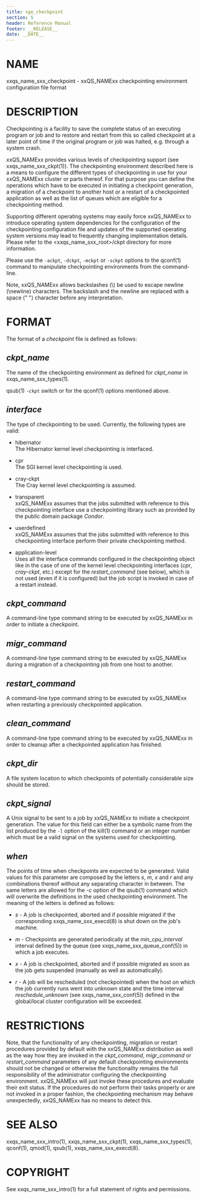 ```yaml
---
title: sge_checkpoint
section: 5
header: Reference Manual
footer: __RELEASE__
date: __DATE__
---
```


# NAME

xxqs_name_sxx_checkpoint - xxQS_NAMExx checkpointing environment configuration file format

# DESCRIPTION

Checkpointing is a facility to save the complete status of an executing program or job and to restore and restart from 
this so called checkpoint at a later point of time if the original program or job was halted, e.g. through a system 
crash.

xxQS_NAMExx provides various levels of checkpointing support (see xxqs_name_sxx_ckpt(1)). The checkpointing environment 
described here is a means to configure the different types of checkpointing in use for your xxQS_NAMExx cluster or 
parts thereof. For that purpose you can define the operations which have to be executed in initiating a checkpoint 
generation, a migration of a checkpoint to another host or a restart of a checkpointed application as well as the 
list of queues which are eligible for a checkpointing method.

Supporting different operating systems may easily force xxQS_NAMExx to introduce operating system dependencies for 
the configuration of the checkpointing configuration file and updates of the supported operating system versions may 
lead to frequently changing implementation details. Please refer to the \<xxqs_name_sxx_root>/ckpt directory for more
information.

Please use the `-ackpt`, `-dckpt`, `-mckpt` or `-sckpt` options to the qconf(1) command to manipulate checkpointing 
environments from the command-line.

Note, xxQS_NAMExx allows backslashes (\\) be used to escape newline (\\newline) characters. The backslash and the 
newline are replaced with a space (" ") character before any interpretation.

# FORMAT

The format of a *checkpoint* file is defined as follows:

## *ckpt_name*

The name of the checkpointing environment as defined for *ckpt_name* in xxqs_name_sxx_types(1).

qsub(1) `-ckpt` switch or for the qconf(1) options mentioned above.

## *interface*

The type of checkpointing to be used. Currently, the following types are valid:

* hibernator  
  The Hibernator kernel level checkpointing is interfaced.

* cpr  
  The SGI kernel level checkpointing is used.

* cray-ckpt  
  The Cray kernel level checkpointing is assumed.

* transparent  
  xxQS_NAMExx assumes that the jobs submitted with reference to this checkpointing interface use a checkpointing 
  library such as provided by the public domain package *Condor*.

* userdefined  
  xxQS_NAMExx assumes that the jobs submitted with reference to this checkpointing interface perform their 
  private checkpointing method.

* application-level  
  Uses all the interface commands configured in the checkpointing object like in the case of one of the kernel 
  level checkpointing interfaces (*cpr*, *cray-ckpt*, etc.) except for the *restart_command* (see below), which is 
  not used (even if it is configured) but the job script is invoked in case of a restart instead.

## *ckpt_command*

A command-line type command string to be executed by xxQS_NAMExx in order to initiate a checkpoint.

## *migr_command*

A command-line type command string to be executed by xxQS_NAMExx during a migration of a checkpointing job from 
one host to another.

## *restart_command*

A command-line type command string to be executed by xxQS_NAMExx when restarting a previously checkpointed application.

## *clean_command*

A command-line type command string to be executed by xxQS_NAMExx in order to cleanup after a checkpointed 
application has finished.

## *ckpt_dir*

A file system location to which checkpoints of potentially considerable size should be stored.

## *ckpt_signal*

A Unix signal to be sent to a job by xxQS_NAMExx to initiate a checkpoint generation. The value for this field can 
either be a symbolic name from the list produced by the `-l` option of the kill(1) command or an integer number 
which must be a valid signal on the systems used for checkpointing.

## *when*

The points of time when checkpoints are expected to be generated. Valid values for this parameter are composed 
by the letters *s*, *m*, *x* and *r* and any combinations thereof without any separating character in
between. The same letters are allowed for the *-c* option of the qsub(1) command which will overwrite the definitions 
in the used checkpointing environment. The meaning of the letters is defined as
follows:

* *s* - A job is checkpointed, aborted and if possible migrated if the corresponding xxqs_name_sxx_execd(8) is 
   shut down on the job's machine.

* *m* - Checkpoints are generated periodically at the *min_cpu_interval* interval defined by the queue (see 
   xxqs_name_sxx_queue_conf(5)) in which a job executes.

* *x* - A job is checkpointed, aborted and if possible migrated as soon as the job gets suspended (manually as 
   well as automatically).

* *r* - A job will be rescheduled (not checkpointed) when the host on which the job currently runs went into 
  unknown state and the time interval *reschedule_unknown* (see xxqs_name_sxx_conf(5)) defined in the global/local 
  cluster configuration will be exceeded.

# RESTRICTIONS

Note, that the functionality of any checkpointing, migration or restart procedures provided by default with the 
xxQS_NAMExx distribution as well as the way how they are invoked in the *ckpt_command*, *migr_command* or 
*restart_command* parameters of any default checkpointing environments should not be changed or otherwise the
functionality remains the full responsibility of the administrator configuring the checkpointing environment. 
xxQS_NAMExx will just invoke these procedures and evaluate their exit status. If the procedures do not perform their 
tasks properly or are not invoked in a proper fashion, the checkpointing mechanism may behave unexpectedly, 
xxQS_NAMExx has no means to detect this.

# SEE ALSO

xxqs_name_sxx_intro(1), xxqs_name_sxx_ckpt(1), xxqs_name_sxx_types(1), qconf(1), qmod(1), qsub(1), xxqs_name_sxx_execd(8).

# COPYRIGHT

See xxqs_name_sxx_intro(1) for a full statement of rights and permissions.
